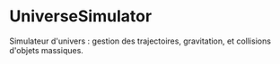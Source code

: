 # UniverseSimulator
Simulateur d'univers : gestion des trajectoires, gravitation, et collisions d'objets massiques.
